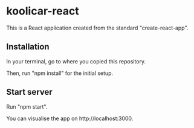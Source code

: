 # koolicar-react

This is a React application created from the standard "create-react-app".



## Installation

In your terminal, go to where you copied this repository.

Then, run "npm install" for the initial setup.



## Start server

Run "npm start".

You can visualise the app on http://localhost:3000.
